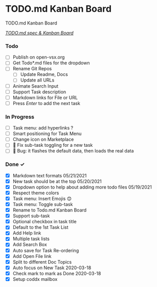 # TODO.md Kanban Board

TODO.md Kanban Board

<em>[TODO.md spec & Kanban Board](https://bit.ly/3fCwKfM)</em>

### Todo

- [ ] Publish on open-vsx.org
- [ ] Get Todo\*.md files for the dropdown
- [ ] Rename Git Repos
  - [ ] Update Readme, Docs
  - [ ] Update all URLs
- [ ] Animate Search Input
- [ ] Support Task description
- [ ] Markdown links for File or URL
- [ ] Press _Enter_ to add the next task

### In Progress

- [ ] Task menu: add hyperlinks ?
- [ ] Smart positioning for Task Menu
- [ ] Change icon on Marketplace
- [ ] 🐞 Fix sub-task toggling for a new task
- [ ] 🐞 Bug: it flashes the default data, then loads the real data

### Done ✓

- [x] Markdown text formats 05/21/2021
- [x] New task should be at the top 05/20/2021
- [x] Dropdown option to help about adding more todo files 05/19/2021
- [x] Respect theme colors
- [x] Task menu: Insert Emojis 😊
- [x] Task menu: Toggle sub-task
- [x] Rename to Todo.md Kanban Board
- [x] Support sub-task
- [x] Optional checkbox in task title
- [x] Default to the 1st Task List
- [x] Add Help link
- [x] Multiple task lists
- [x] Add Search Box
- [x] Auto save for Task Re-ordering
- [x] Add Open File link
- [x] Split to different Doc Topics
- [x] Auto focus on New Task 2020-03-18
- [x] Check mark to mark as Done 2020-03-18
- [x] Setup coddx mailbox
